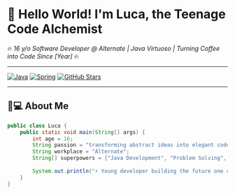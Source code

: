 # 👋 Hello World! I'm Luca, the Teenage Code Alchemist

🔥 *16 y/o Software Developer @ Alternate | Java Virtuoso | Turning Coffee into Code Since [Year]* 🔥

---

[![Java](https://img.shields.io/badge/Java-%23ED8B00.svg?style=for-the-badge&logo=openjdk&logoColor=white)](https://dev.java/)
[![Spring](https://img.shields.io/badge/Spring-6DB33F?style=for-the-badge&logo=spring&logoColor=white)](https://spring.io/)
[![GitHub Stars](https://img.shields.io/github/stars/Luca-Dev?label=GH%20Stars&style=for-the-badge)](https://github.com/Luca-Dev)

---

## 🧑💻 **About Me**

```java
public class Luca {
    public static void main(String[] args) {
        int age = 16;
        String passion = "transforming abstract ideas into elegant code";
        String workplace = "Alternate";
        String[] superpowers = {"Java Development", "Problem Solving", "Learning at Warp Speed"};
        
        System.out.println("⚡ Young developer building the future one commit at a time ⚡");
    }
}
